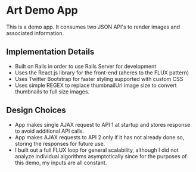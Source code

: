 # Art Demo App

<!-- [Link to Live App][heroku]

[heroku]: http://evening-coast-9469.herokuapp.com/ -->

This is a demo app. It consumes two JSON API's to render images and associated
information.

## Implementation Details
 * Built on Rails in order to use Rails Server for development
 * Uses the React.js library for the front-end (aheres to the FLUX pattern)
 * Uses Twitter Bootstrap for faster styling supported with custom CSS
 * Uses simple REGEX to replace thumbnailUrl image size to convert thumbnails to full size images.

## Design Choices
 * App makes single AJAX request to API 1 at startup and stores response to avoid additional API calls.
 * App makes AJAX requests to API 2 only if it has not already done so, storing the responses for future use.
 * I built out a full FLUX loop for general scalability, although I did not analyze individual algorithms asymptotically since for the purposes of this demo, my inputs are all constant.
